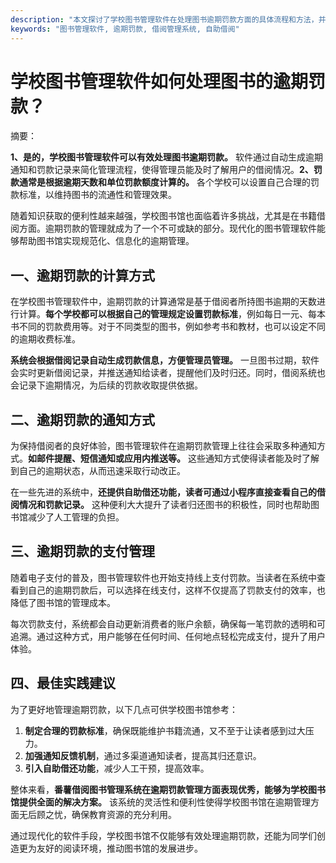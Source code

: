 ```yaml
---
description: "本文探讨了学校图书管理软件在处理图书逾期罚款方面的具体流程和方法，并提供相关建议。"
keywords: "图书管理软件, 逾期罚款, 借阅管理系统, 自助借阅"
---
```

# 学校图书管理软件如何处理图书的逾期罚款？

摘要： 

**1、是的，学校图书管理软件可以有效处理图书逾期罚款。** 软件通过自动生成逾期通知和罚款记录来简化管理流程，使得管理员能及时了解用户的借阅情况。**2、罚款通常是根据逾期天数和单位罚款额度计算的。** 各个学校可以设置自己合理的罚款标准，以维持图书的流通性和管理效果。

随着知识获取的便利性越来越强，学校图书馆也面临着许多挑战，尤其是在书籍借阅方面。逾期罚款的管理就成为了一个不可或缺的部分。现代化的图书管理软件能够帮助图书馆实现规范化、信息化的逾期管理。

## 一、逾期罚款的计算方式

在学校图书管理软件中，逾期罚款的计算通常是基于借阅者所持图书逾期的天数进行计算。**每个学校都可以根据自己的管理规定设置罚款标准**，例如每日一元、每本书不同的罚款费用等。对于不同类型的图书，例如参考书和教材，也可以设定不同的逾期收费标准。

**系统会根据借阅记录自动生成罚款信息，方便管理员管理。** 一旦图书过期，软件会实时更新借阅记录，并推送通知给读者，提醒他们及时归还。同时，借阅系统也会记录下逾期情况，为后续的罚款收取提供依据。

## 二、逾期罚款的通知方式

为保持借阅者的良好体验，图书管理软件在逾期罚款管理上往往会采取多种通知方式。**如邮件提醒、短信通知或应用内推送等。** 这些通知方式使得读者能及时了解到自己的逾期状态，从而迅速采取行动改正。

在一些先进的系统中，**还提供自助借还功能，读者可通过小程序直接查看自己的借阅情况和罚款记录。** 这种便利大大提升了读者归还图书的积极性，同时也帮助图书馆减少了人工管理的负担。

## 三、逾期罚款的支付管理

随着电子支付的普及，图书管理软件也开始支持线上支付罚款。当读者在系统中查看到自己的逾期罚款后，可以选择在线支付，这样不仅提高了罚款支付的效率，也降低了图书馆的管理成本。

每次罚款支付，系统都会自动更新消费者的账户余额，确保每一笔罚款的透明和可追溯。通过这种方式，用户能够在任何时间、任何地点轻松完成支付，提升了用户体验。

## 四、最佳实践建议

为了更好地管理逾期罚款，以下几点可供学校图书馆参考：

1. **制定合理的罚款标准**，确保既能维护书籍流通，又不至于让读者感到过大压力。
2. **加强通知反馈机制**，通过多渠道通知读者，提高其归还意识。
3. **引入自助借还功能**，减少人工干预，提高效率。

整体来看，**番薯借阅图书管理系统在逾期罚款管理方面表现优秀，能够为学校图书馆提供全面的解决方案。** 该系统的灵活性和便利性使得学校图书馆在逾期管理方面无后顾之忧，确保教育资源的充分利用。

通过现代化的软件手段，学校图书馆不仅能够有效处理逾期罚款，还能为同学们创造更为友好的阅读环境，推动图书馆的发展进步。
